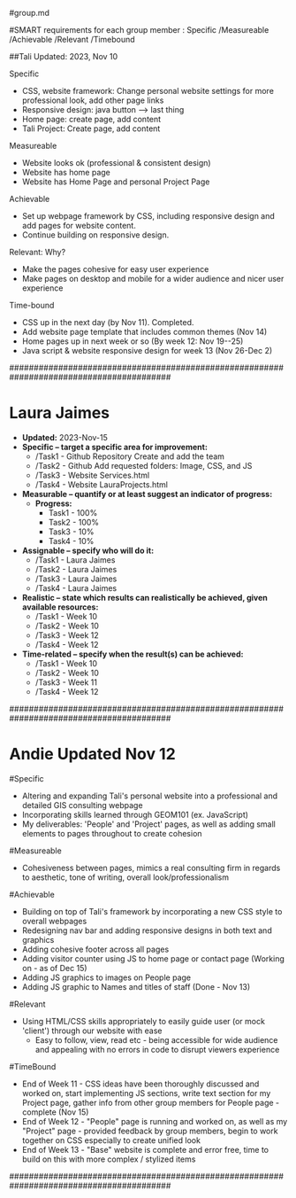 #group.md

#SMART requirements for each group member
: Specific
/Measureable
/Achievable
/Relevant 
/Timebound


##Tali
Updated: 2023, Nov 10

Specific
  - CSS, website framework: Change personal website settings for more professional look, add other page links
  - Responsive design: java button --> last thing
  - Home page: create page, add content
  - Tali Project: Create page, add content

Measureable
  - Website looks ok (professional & consistent design)
  - Website has home page
  - Website has Home Page and personal Project Page

Achievable
  - Set up webpage framework by CSS, including responsive design and add pages for website content.
  - Continue building on responsive design. 

Relevant: Why?
  - Make the pages cohesive for easy user experience
  - Make pages on desktop and mobile for a wider audience and nicer user experience

Time-bound
  - CSS up in the next day (by Nov 11). Completed. 
  - Add website page template that includes common themes (Nov 14)
  - Home pages up in next week or so (By week 12: Nov 19--25)
  - Java script & website responsive design for week 13 (Nov 26-Dec 2)

#########################################################################################

# Laura Jaimes #
- **Updated:** 2023-Nov-15
- **Specific – target a specific area for improvement:**
  - /Task1 - Github Repository Create and add the team
  - /Task2 - Github Add requested folders: Image, CSS, and JS
  - /Task3 - Website Services.html
  - /Task4 - Website LauraProjects.html      
- **Measurable – quantify or at least suggest an indicator of progress:**
  - **Progress:**
    - Task1 - 100%
    - Task2 - 100%
    - Task3 - 10%
    - Task4 - 10%
- **Assignable – specify who will do it:**
  - /Task1 - Laura Jaimes
  - /Task2 - Laura Jaimes
  - /Task3 - Laura Jaimes
  - /Task4 - Laura Jaimes
- **Realistic – state which results can realistically be achieved, given available resources:**
  - /Task1 - Week 10
  - /Task2 - Week 10
  - /Task3 - Week 12
  - /Task4 - Week 12
- **Time-related – specify when the result(s) can be achieved:**
  - /Task1 - Week 10
  - /Task2 - Week 10
  - /Task3 - Week 11
  - /Task4 - Week 12

    
#########################################################################################
# Andie Updated Nov 12 #
#Specific
- Altering and expanding Tali's personal website into a professional and detailed GIS consulting webpage
- Incorporating skills learned through GEOM101 (ex. JavaScript)
- My deliverables: 'People' and 'Project' pages, as well as adding small elements to pages throughout to create cohesion 

#Measureable
- Cohesiveness between pages, mimics a real consulting firm in regards to aesthetic, tone of writing, overall look/professionalism

#Achievable
- Building on top of Tali's framework by incorporating a new CSS style to overall webpages
- Redesigning nav bar and adding responsive designs in both text and graphics
- Adding cohesive footer across all pages
- Adding visitor counter using JS to home page or contact page (Working on - as of Dec 15)
- Adding JS graphics to images on People page
- Adding JS graphic to Names and titles of staff (Done - Nov 13)

#Relevant
- Using HTML/CSS skills appropriately to easily guide user (or mock 'client') through our website with ease
    - Easy to follow, view, read etc - being accessible for wide audience and appealing with no errors in code to disrupt viewers experience

#TimeBound
- End of Week 11 - CSS ideas have been thoroughly discussed and worked on, start implementing JS sections, write text section for my Project page, gather info from other group members for People page - complete (Nov 15)
- End of Week 12 - "People" page is running and worked on, as well as my "Project" page - provided feedback by group members, begin to work together on CSS especially to create unified look 
- End of Week 13 - "Base" website is complete and error free, time to build on this with more complex / stylized items

#########################################################################################
